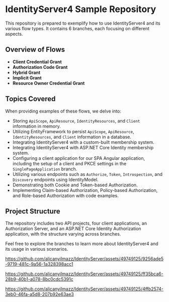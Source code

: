 # IdentityServer4 Sample Repository

This repository is prepared to exemplify how to use IdentityServer4 and its various flow types. It contains 6 branches, each focusing on different aspects.

## Overview of Flows

- **Client Credential Grant**
- **Authorization Code Grant**
- **Hybrid Grant**
- **Implicit Grant**
- **Resource Owner Credential Grant**

## Topics Covered

When providing examples of these flows, we delve into:

- Storing `ApiScope`, `ApiResource`, `IdentityResources`, and `Client` information in memory.
- Utilizing EntityFramework to persist `ApiScope`, `ApiResource`, `IdentityResources`, and `Client` information in a database.
- Integrating IdentityServer4 with a custom-built membership system.
- Integrating IdentityServer4 with ASP.NET Core Identity membership system.
- Configuring a client application for our SPA Angular application, including the setup of a client and PKCE settings in the `SinglePageApplication` branch.
- Utilizing various endpoints such as `Authorize`, `Token`, `Introspection`, and `Discovery` endpoints using IdentityModel.
- Demonstrating both Cookie and Token-based Authorization.
- Implementing Claim-based Authorization, Policy-based Authorization, and Role-based Authorization with code examples.

## Project Structure

The repository includes two API projects, four client applications, an Authorization Server, and an ASP.NET Core Identity Authorization application, with the structure varying across branches.

Feel free to explore the branches to learn more about IdentityServer4 and its usage in various scenarios.



https://github.com/alicanyilmazz/IdentityServer/assets/49749125/9256ade5-9719-481c-9a56-1a328398acc1

https://github.com/alicanyilmazz/IdentityServer/assets/49749125/ff35bca6-28b9-40b1-a078-8bc0cdc5391c

https://github.com/alicanyilmazz/IdentityServer/assets/49749125/4ffb2574-3eb0-46fa-a5d8-207b92e63ae3
